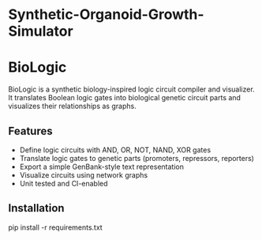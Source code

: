 # Synthetic-Organoid-Growth-Simulator
# BioLogic

BioLogic is a synthetic biology-inspired logic circuit compiler and visualizer.  
It translates Boolean logic gates into biological genetic circuit parts and visualizes their relationships as graphs.

## Features

- Define logic circuits with AND, OR, NOT, NAND, XOR gates  
- Translate logic gates to genetic parts (promoters, repressors, reporters)  
- Export a simple GenBank-style text representation  
- Visualize circuits using network graphs  
- Unit tested and CI-enabled  

## Installation
pip install -r requirements.txt
